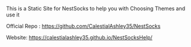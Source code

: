This is a Static Site for NestSocks to help you with Choosing Themes and use
it 

Official Repo : https://github.com/CalestialAshley35/NestSocks

Website: https://calestialashley35.github.io/NestSocksHelp/
